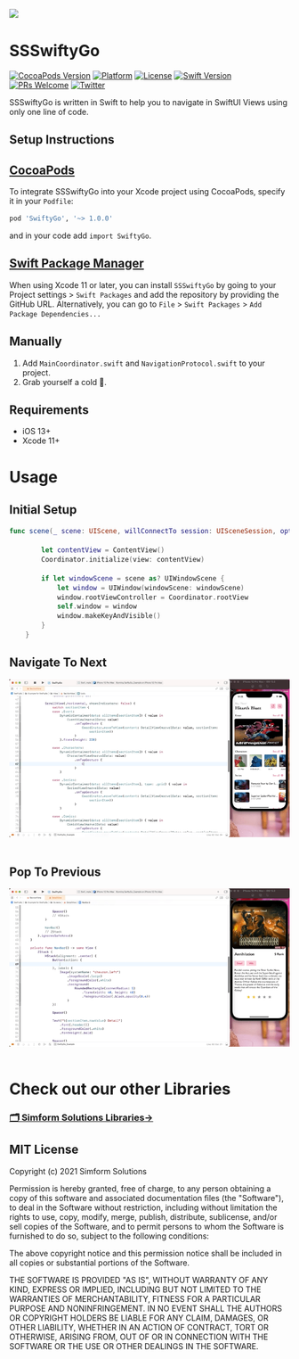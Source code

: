 <a href="https://www.simform.com/"><img src="https://github.com/SimformSolutionsPvtLtd/SSToastMessage/blob/master/simformBanner.png"></a>

SSSwiftyGo
=============
[![CocoaPods Version](https://img.shields.io/cocoapods/v/SwiftyGo)](https://cocoapods.org/pods/SwiftyGo)
[![Platform](https://img.shields.io/cocoapods/p/SwiftyGo)](https://cocoapods.org/pods/SwiftyGo)
[![License](https://img.shields.io/github/license/SimformSolutionsPvtLtd/SSSwiftyGo)](https://cocoapods.org/pods/SwiftyGo)
[![Swift Version][swift-image]][swift-url]
[![PRs Welcome][PR-image]][PR-url]
[![Twitter](https://img.shields.io/badge/Twitter-@simform-blue.svg?style=flat)](https://twitter.com/simform)

SSSwiftyGo is written in Swift to help you to navigate in SwiftUI Views using only one line of code.

Setup Instructions
------------------
[CocoaPods](http://cocoapods.org)
------------------
To integrate SSSwiftyGo into your Xcode project using CocoaPods, specify it in your `Podfile`:
```ruby
pod 'SwiftyGo', '~> 1.0.0'
```
and in your code add `import SwiftyGo`.

[Swift Package Manager](https://swift.org/package-manager/)
------------------
When using Xcode 11 or later, you can install `SSSwiftyGo` by going to your Project settings > `Swift Packages` and add the repository by providing the GitHub URL. Alternatively, you can go to `File` > `Swift Packages` > `Add Package Dependencies...`

## Manually

1. Add `MainCoordinator.swift` and `NavigationProtocol.swift` to your project.
2. Grab yourself a cold 🍺.

## Requirements
* iOS 13+
* Xcode 11+

# Usage

Initial Setup
---------
```swift
func scene(_ scene: UIScene, willConnectTo session: UISceneSession, options connectionOptions: UIScene.ConnectionOptions) {

        let contentView = ContentView()
        Coordinator.initialize(view: contentView)
        
        if let windowScene = scene as? UIWindowScene {
            let window = UIWindow(windowScene: windowScene)
            window.rootViewController = Coordinator.rootView
            self.window = window
            window.makeKeyAndVisible()
        }
    }
```
Navigate To Next
----------------
<img src="MoveToView.gif" width="800"  title="Home">&nbsp;&nbsp;&nbsp;&nbsp;&nbsp;

Pop To Previous
---------------
<img src="popToPrevious.gif" width="800" title="Menu">&nbsp;&nbsp;&nbsp;&nbsp;&nbsp;

# Check out our other Libraries

<h3><a href="https://github.com/SimformSolutionsPvtLtd"><u>🗂 Simform Solutions Libraries→</u></a></h3>


## MIT License

Copyright (c) 2021 Simform Solutions

Permission is hereby granted, free of charge, to any person obtaining a copy
of this software and associated documentation files (the "Software"), to deal
in the Software without restriction, including without limitation the rights
to use, copy, modify, merge, publish, distribute, sublicense, and/or sell
copies of the Software, and to permit persons to whom the Software is
furnished to do so, subject to the following conditions:

The above copyright notice and this permission notice shall be included in all
copies or substantial portions of the Software.

THE SOFTWARE IS PROVIDED "AS IS", WITHOUT WARRANTY OF ANY KIND, EXPRESS OR
IMPLIED, INCLUDING BUT NOT LIMITED TO THE WARRANTIES OF MERCHANTABILITY,
FITNESS FOR A PARTICULAR PURPOSE AND NONINFRINGEMENT. IN NO EVENT SHALL THE
AUTHORS OR COPYRIGHT HOLDERS BE LIABLE FOR ANY CLAIM, DAMAGES, OR OTHER
LIABILITY, WHETHER IN AN ACTION OF CONTRACT, TORT OR OTHERWISE, ARISING FROM,
OUT OF OR IN CONNECTION WITH THE SOFTWARE OR THE USE OR OTHER DEALINGS IN THE
SOFTWARE.

[PR-image]:https://img.shields.io/badge/PRs-welcome-brightgreen.svg?style=flat
[PR-url]:http://makeapullrequest.com
[swift-image]:https://img.shields.io/badge/swift-5.0-orange.svg
[swift-url]: https://swift.org/

